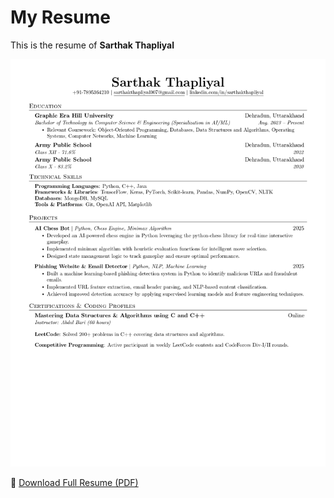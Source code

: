 # My Resume

This is the resume of **Sarthak Thapliyal**

<img src="my-resume/Sarthak%20Thapliyal's%20Resume_page-0001.jpg" alt="Resume Preview" width="600">

📄 [Download Full Resume (PDF)](my-resume/Sarthak%20Thapliyal's%20Resume.pdf)
